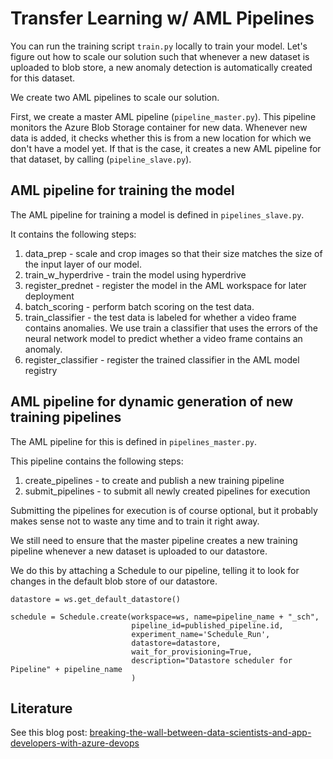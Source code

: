 # Transfer Learning w/ AML Pipelines

You can run the training script `train.py` locally to train your model.  Let's figure out how to scale our solution such that whenever a new dataset is uploaded to blob store, a new anomaly detection is automatically created for this dataset.

We create two AML pipelines to scale our solution. 

First, we create a master AML pipeline (`pipeline_master.py`). This pipeline monitors the Azure Blob Storage container for new data.  Whenever new data is added, it checks whether this is from a new location for which we don't have a model yet. If that is the case, it creates a new AML pipeline for that dataset, by calling (`pipeline_slave.py`).

## AML pipeline for training the model

The AML pipeline for training a model is defined in `pipelines_slave.py`.

It contains the following steps:
1. data_prep - scale and crop images so that their size matches the size of the input layer of our model.
1. train_w_hyperdrive - train the model using hyperdrive
1. register_prednet - register the model in the AML workspace for later deployment
1. batch_scoring - perform batch scoring on the test data.
1. train_classifier - the test data is labeled for whether a video frame contains anomalies.  We use train a classifier that uses the errors of the neural network model to predict whether a video frame contains an anomaly. 
1. register_classifier - register the trained classifier in the AML model registry

## AML pipeline for dynamic generation of new training pipelines

The AML pipeline for this is defined in `pipelines_master.py`.

This pipeline contains the following steps:
1. create_pipelines - to create and publish a new training pipeline
1. submit_pipelines - to submit all newly created pipelines for execution

Submitting the pipelines for execution is of course optional, but it probably makes sense not to waste any time and to train it right away.

We still need to ensure that the master pipeline creates a new training pipeline whenever a new dataset is uploaded to our datastore.

We do this by attaching a Schedule to our pipeline, telling it to look for changes in the default blob store of our datastore.

```
datastore = ws.get_default_datastore()

schedule = Schedule.create(workspace=ws, name=pipeline_name + "_sch",
                           pipeline_id=published_pipeline.id, 
                           experiment_name='Schedule_Run',
                           datastore=datastore,
                           wait_for_provisioning=True,
                           description="Datastore scheduler for Pipeline" + pipeline_name
                           )
```

## Literature
See this blog post: [breaking-the-wall-between-data-scientists-and-app-developers-with-azure-devops](https://azure.microsoft.com/en-us/blog/breaking-the-wall-between-data-scientists-and-app-developers-with-azure-devops/)